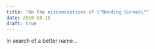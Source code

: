 ```yaml
---
title: "On the misconceptions of \"Bonding Curves\""
date: 2019-08-16
draft: true
---
```


In search of a better name...
